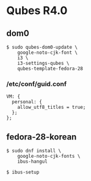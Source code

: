 # Qubes R4.0

## dom0

```
$ sudo qubes-dom0-update \
    google-noto-cjk-font \
    i3 \
    i3-settings-qubes \
    qubes-template-fedora-28
```


### /etc/conf/guid.conf

```
VM: {
  personal: {
    allow_utf8_titles = true;
  };
};
```


## fedora-28-korean

```
$ sudo dnf install \
    google-noto-cjk-fonts \
    ibus-hangul

$ ibus-setup
```
